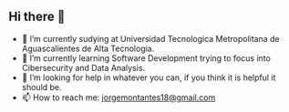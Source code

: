 ## Hi there 👋

<!--
**Jorge-Montantes/Jorge-Montantes** is a ✨ _special_ ✨ repository because its `README.md` (this file) appears on your GitHub profile.
-->
- 🔭 I’m currently sudying at Universidad Tecnologica Metropolitana de Aguascalientes de Alta Tecnologia.
- 🌱 I’m currently learning Software Development trying to focus into Cibersecurity and Data Analysis.
- 🤔 I’m looking for help in whatever you can, if you think it is helpful it should be. 
- 📫 How to reach me: jorgemontantes18@gmail.com

<!--
No se quien pueda a llegar a ver esto, aun estoy mejorando mi idoma ✍🤫
-->
